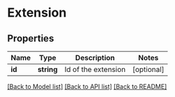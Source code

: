 # Extension

## Properties
Name | Type | Description | Notes
------------ | ------------- | ------------- | -------------
**id** | **string** | Id of the extension | [optional] 

[[Back to Model list]](../README.md#documentation-for-models) [[Back to API list]](../README.md#documentation-for-api-endpoints) [[Back to README]](../README.md)


